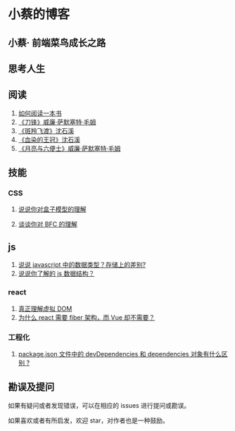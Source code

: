 # 小蔡的博客

## 小蔡· 前端菜鸟成长之路

## 思考人生

## 阅读

1. [如何阅读一本书](https://github.com/ccc1018/Blog/issues/4)
2. [《刀锋》威廉·萨默塞特·毛姆](https://github.com/ccc1018/Blog/issues/5)
3. [《斑羚飞渡》沈石溪](https://github.com/ccc1018/Blog/issues/6)
4. [《血染的王冠》沈石溪 ](https://github.com/ccc1018/Blog/issues/7)
5. [《月亮与六便士》威廉·萨默塞特·毛姆](https://github.com/ccc1018/Blog/issues/8)

## 技能

### CSS

1.  [说说你对盒子模型的理解](https://github.com/ccc1018/Blog/issues/1)

2.  [谈谈你对 BFC 的理解](https://github.com/ccc1018/Blog/issues/2)

## js

1. [说说 javascript 中的数据类型？存储上的差别?](https://github.com/ccc1018/Blog/issues/9)
2. [说说你了解的 js 数据结构？](https://github.com/ccc1018/Blog/issues/10)

### react

1. [真正理解虚拟 DOM](https://github.com/ccc1018/Blog/issues/3)
2. [为什么 react 需要 fiber 架构，而 Vue 却不需要？](https://github.com/ccc1018/Blog/issues/12)

<!-- ## 成长路 -->

### 工程化

1. [package.json 文件中的 devDependencies 和 dependencies 对象有什么区别 ?](https://github.com/ccc1018/Blog/issues/11)

## 勘误及提问

如果有疑问或者发现错误，可以在相应的 issues 进行提问或勘误。

如果喜欢或者有所启发，欢迎 star，对作者也是一种鼓励。
